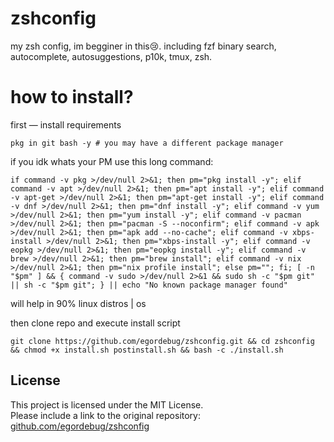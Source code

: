 # zshconfig
my zsh config, im begginer in this😢. including fzf binary search, autocomplete, autosuggestions, p10k, tmux, zsh.

# how to install?
first — install requirements 
```shell
pkg in git bash -y # you may have a different package manager
```
if you idk whats your PM use this long command:
```shell
if command -v pkg >/dev/null 2>&1; then pm="pkg install -y"; elif command -v apt >/dev/null 2>&1; then pm="apt install -y"; elif command -v apt-get >/dev/null 2>&1; then pm="apt-get install -y"; elif command -v dnf >/dev/null 2>&1; then pm="dnf install -y"; elif command -v yum >/dev/null 2>&1; then pm="yum install -y"; elif command -v pacman >/dev/null 2>&1; then pm="pacman -S --noconfirm"; elif command -v apk >/dev/null 2>&1; then pm="apk add --no-cache"; elif command -v xbps-install >/dev/null 2>&1; then pm="xbps-install -y"; elif command -v eopkg >/dev/null 2>&1; then pm="eopkg install -y"; elif command -v brew >/dev/null 2>&1; then pm="brew install"; elif command -v nix >/dev/null 2>&1; then pm="nix profile install"; else pm=""; fi; [ -n "$pm" ] && { command -v sudo >/dev/null 2>&1 && sudo sh -c "$pm git" || sh -c "$pm git"; } || echo "No known package manager found"
```
will help in 90% linux distros | os

then clone repo and execute install script
```shell
git clone https://github.com/egordebug/zshconfig.git && cd zshconfig && chmod +x install.sh postinstall.sh && bash -c ./install.sh
```
## License

This project is licensed under the MIT License.  
Please include a link to the original repository: [github.com/egordebug/zshconfig](https://github.com/egordebug/zshconfig)
